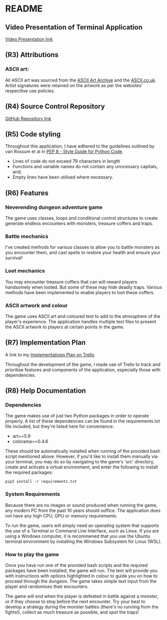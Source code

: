 # README

## Video Presentation of Terminal Application

[Video Presentation link](https://youtu.be/0Op9-XwxEKg)

## (R3) Attributions

### ASCII art:

All ASCII art was sourced from the [ASCII Art Archive](https://www.asciiart.eu/) and the [ASCII.co.uk](https://ascii.co.uk/). Artist signatures were retained on the artwork as per the websites' respecitive use policies.

## (R4) Source Control Repository

[GitHub Repository link](https://github.com/kalfung/KaloonFung_T1A3)

## (R5) Code styling

Throughout this application, I have adhered to the guidelines outlined by van Rossum et al in [PEP 8 - Style Guide for Python Code](https://peps.python.org/pep-0008/).

- Lines of code do not exceed 79 characters in length
- Functions and variable names do not contain any unncessary capitals, and;
- Empty lines have been utilised where necessary.

## (R6) Features 

### Neverending dungeon adventure game

The game uses classes, loops and conditional control structures to create generate endless encounters with monsters, treasure coffers and traps.

### Battle mechanics

I've created methods for various classes to allow you to battle monsters as you encounter them, and cast spells to restore your health and ensure your survival!

### Loot mechanics

You may encounter treasure coffers that can will reward players handsomely when looted. But some of these may hide deadly traps. Various methods have been implemented to enable players to loot these coffers.

### ASCII artwork and colour

The game uses ASCII art and coloured text to add to the atmosphere of the player's experience. The application handles multiple text files to present the ASCII artwork to players at certain points in the game.

## (R7) Implementation Plan

A link to my [Implementatiopn Plan on Trello](https://trello.com/b/38r4jreP/t1a3-terminal-application)

Throughout the development of the game, I made use of Trello to track and prioritise features and components of the application, especially those with dependencies. 



## (R8) Help Documentation

### Dependencies
The game makes use of just two Python packages in order to operate properly. A list of these dependencies can be found in the requirements.txt file included, but they're listed here for convenience:

- art==5.9
- colorama==0.4.6

These should be automatically installed when running of the provided bash script mentioned above. However, if you'd like to install them manually via your terminal, you may do so by navigating to the game's 'src' directory, create and activate a virtual environment, and enter the following to install the required packages:

```pip3 install -r requirements.txt```

### System Requirements

Because there are no images or sound produced when running the game, any modern PC from the past 10 years should suffice. The application does not have any high CPU, GPU or memory requirements.

To run the game, users will simply need an operating system that supports the use of a Terminal or Command Line Interface, such as Linux. If you are using a Windows computer, it is recommened that you use the Ubuntu terminal environment by installing the Windows Subsystem for Linux (WSL).

### How to play the game

Once you have run one of the provided bash scripts and the required packages have been installed, the game will run. The text will provide you with instructions with options highlighted in colour to guide you on how to proceed through the dungeon. The game takes simple text input from the player and randomises their encounters.

The game will end when the player is defeated in battle against a monster, or if they choose to stop before the next encounter. Try your best to develop a strategy during the monster battles (there's no running from the fights!), collect as much treasure as possible, and spot the traps!

